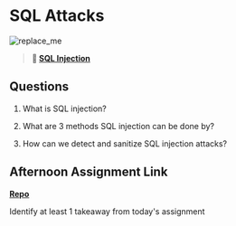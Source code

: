 # SQL Attacks

![replace_me](https://codeworks.blob.core.windows.net/public/assets/img/illustrations/placeholder.svg)

> **📖 [SQL Injection](https://codeworksacademy.com/fs-student-guide/resources/wk11/03-SQL-Injection)**

## Questions

1. What is SQL injection?

2. What are 3 methods SQL injection can be done by?

3. How can we detect and sanitize SQL injection attacks?

## Afternoon Assignment Link

**[Repo](https://github.com/Jakeepaulin/<ASSIGNMENT_REPO>)**

Identify at least 1 takeaway from today's assignment
